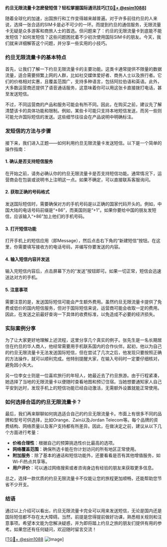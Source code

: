 **约旦无限流量卡怎麽發短信？轻松掌握国际通讯技巧[[TG💪+ @esim1088](https://t.me/s/esim1088)]**

随着全球化的加速，出国旅行和工作变得越来越普遍。对于许多前往约旦的人来说，选择一张合适的SIM卡是必不可少的一环。而提到约旦的通信服务，无限流量卡无疑是众多游客和商旅人士的首选。但问题来了：约旦的无限流量卡到底能不能发短信？如何发短信？这些问题困扰着不少初次使用国际SIM卡的朋友。今天，我们就来详细解答这个问题，并分享一些实用的小技巧。

### 约旦无限流量卡的基本特点

首先，让我们了解一下约旦无限流量卡的主要功能。这类卡通常提供不限量的数据流量，适合需要频繁上网的人群，比如社交媒体爱好者、商务人士以及旅行者。它们的价格相对实惠，且覆盖范围广，支持多种语言，包括阿拉伯语和英语。此外，大多数运营商还提供了语音通话服务，这意味着你可以用这张卡直接拨打电话，甚至发送短信。

不过，不同运营商的产品和服务可能会有所不同。因此，在购买之前，建议先了解清楚该卡的具体功能和限制。例如，某些卡可能只支持本地短信发送，而另一些则可能允许国际短信的发送。这些细节往往会在产品说明中明确标注。

### 发短信的方法与步骤

接下来，我们进入正题——如何利用约旦无限流量卡发送短信。以下是一个简单的操作指南：

#### 1. 确认是否支持短信服务

在开始之前，请务必确认你的约旦无限流量卡是否支持短信功能。通常情况下，运营商会在包装或说明书上注明这一点。如果不确定，可以直接联系客服询问。

#### 2. 获取正确的号码格式

发送国际短信时，需要确保对方的手机号码是以正确的国家代码开头的。例如，中国大陆的电话号码前缀是“+86”，而美国则是“+1”。如果你要给中国的朋友发短信，应该输入“+86”加上他们的手机号码。

#### 3. 打开短信功能

打开手机上的短信应用（即Message），然后点击右下角的“新建短信”按钮。在这里，你需要填写接收方的电话号码，并编写你要发送的内容。

#### 4. 输入短信内容并发送

输入完短信内容后，点击屏幕下方的“发送”按钮即可。如果一切正常，短信会迅速送达对方的手机。

#### 5. 注意事项

需要注意的是，发送国际短信可能会产生额外费用。虽然约旦无限流量卡提供了免费或低价的国内短信服务，但对于国际短信来说，运营商可能会收取一定的费用。因此，在发送之前最好查询一下具体的收费标准，以免造成不必要的经济损失。

### 实际案例分享

为了让大家更好地理解上述流程，这里分享几个真实的例子。张先生是一名长期居住在约旦的华人商人，他经常需要用手机联系国内的合作伙伴。起初，他以为自己的约旦无限流量卡无法发送国际短信，但在尝试了几次之后，他发现只要按照正确的方法操作，就可以顺利完成。他特别提醒大家，在输入号码时一定要仔细核对，避免因小失大。

另一位李女士则是一位喜欢旅行的年轻人，她最近去了约旦旅游。由于行程紧凑，她选择了当地的无限流量卡以便随时查看地图和预订住宿。当她想要通知家人自己平安到达时，发现手机上的短信功能已经自动激活，无需额外设置就能正常使用。

### 如何选择合适的约旦无限流量卡？

最后，我们再来聊聊如何挑选适合自己的约旦无限流量卡。市面上有很多不同的品牌和型号可供选择，比如Orange、Zain以及Jordan Telecom等。每个品牌的资费结构、网络质量以及客户支持都有所差异。因此，在做决定之前，建议从以下几个方面进行考量：

- **价格合理性**：根据自己的预算挑选性价比最高的选项。
- **网络覆盖范围**：确保所选卡能在你计划访问的所有地区正常使用。
- **附加服务**：除了基本的通话和短信功能外，还要看看是否有其他增值服务，如Wi-Fi热点共享等。
- **用户评价**：可以通过网络搜索或者咨询身边有经验的朋友来获取更多信息。

总之，选择一款优质的约旦无限流量卡不仅能让您的旅程更加顺畅，还能帮助您节省不少开支。

### 结语

通过以上介绍可以看出，约旦无限流量卡完全可以用来发送短信，无论是国内还是国际短信都不存在太大障碍。当然，前提是您得提前做好功课，熟悉相关规则和注意事项。希望本文能为您解决疑惑，并为即将踏上约旦之旅的朋友们提供有用的参考。如果您还有任何疑问，欢迎随时留言交流！

[[TG💪+ @esim1088](https://t.me/s/esim1088) ![Image](https://i.postimg.cc/4NQfJmqS/Snipaste-2025-05-13-00-14-12.png)]